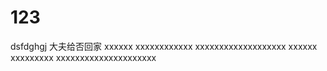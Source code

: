 # 123

dsfdghgj
大夫给否回家
xxxxxx
xxxxxxxxxxxx
xxxxxxxxxxxxxxxxxxx
xxxxxx
xxxxxxxxx
xxxxxxxxxxxxxxxxxxxxx
